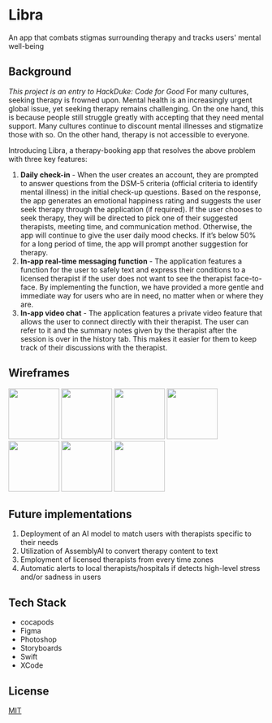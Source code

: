 # Libra
An app that combats stigmas surrounding therapy and tracks users' mental well-being 

## Background
*This project is an entry to HackDuke: Code for Good*
For many cultures, seeking therapy is frowned upon. 
Mental health is an increasingly urgent global issue, yet seeking therapy remains challenging. On the one hand, this is because people still struggle greatly with accepting that they need mental support. Many cultures continue to discount mental illnesses and stigmatize those with so. On the other hand, therapy is not accessible to everyone. 

Introducing Libra, a therapy-booking app that resolves the above problem with three key features:
1. **Daily check-in** - When the user creates an account, they are prompted to answer questions from the DSM-5 criteria (official criteria to identify mental illness) in the initial check-up questions. Based on the response, the app generates an emotional happiness rating and suggests the user seek therapy through the application (if required). If the user chooses to seek therapy, they will be directed to pick one of their suggested therapists, meeting time, and communication method. Otherwise, the app will continue to give the user daily mood checks. If it’s below 50% for a long period of time, the app will prompt another suggestion for therapy.
2. **In-app real-time messaging function** - The application features a function for the user to safely text and express their conditions to a licensed therapist if the user does not want to see the therapist face-to-face. By implementing the function, we have provided a more gentle and immediate way for users who are in need, no matter when or where they are.
3. **In-app video chat** - The application features a private video feature that allows the user to connect directly with their therapist. The user can refer to it and the summary notes given by the therapist after the session is over in the history tab. This makes it easier for them to keep track of their discussions with the therapist.

## Wireframes
<img src="https://user-images.githubusercontent.com/85920674/148254748-cf42ee4f-4c7b-4b2f-bf22-afecda94466b.png" width="100"> <img src="https://user-images.githubusercontent.com/85920674/148254774-eaf934f8-2a33-4943-971f-0fc9cacebf78.png" width="100">
<img src="https://user-images.githubusercontent.com/85920674/148254789-8f9f50ea-c444-408a-b1bf-d48f9210ff58.png" width="100">
<img src="https://user-images.githubusercontent.com/85920674/148254847-2272957d-7bfb-4e49-8544-09c9bdcb0ea7.png" width="100">
<img src="https://user-images.githubusercontent.com/85920674/148254851-81dae784-07c7-49ea-a597-1200d02936b9.png" width="100">
<img src="https://user-images.githubusercontent.com/85920674/148254875-16e1710d-99d8-45d8-81d4-ff1c6a056a6d.png" width="100">
<img src="https://user-images.githubusercontent.com/85920674/148254901-918153d1-9f8f-49f9-96e7-a40f89cedfe1.png" width="100">
## Future implementations
1. Deployment of an AI model to match users with therapists specific to their needs
2. Utilization of AssemblyAI to convert therapy content to text
3. Employment of licensed therapists from every time zones
4. Automatic alerts to local therapists/hospitals if detects high-level stress and/or sadness in users

## Tech Stack
- cocapods
- Figma
- Photoshop
- Storyboards
- Swift
- XCode


## License
[MIT](https://choosealicense.com/licenses/MIT/)

